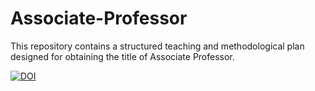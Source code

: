 # Associate-Professor
This repository contains a structured teaching and methodological plan designed for obtaining the title of Associate Professor. 



[![DOI](https://zenodo.org/badge/DOI/10.5281/zenodo.15302853.svg)](https://doi.org/10.5281/zenodo.15302853)

